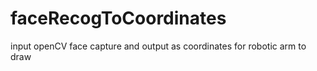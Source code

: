 # faceRecogToCoordinates
input openCV face capture and output as coordinates for robotic arm to draw 
